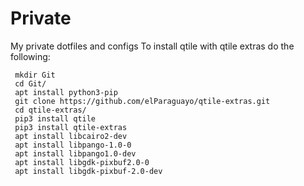 # Private
My private dotfiles and configs
To install qtile with qtile extras do the following:
```
 mkdir Git
 cd Git/
 apt install python3-pip
 git clone https://github.com/elParaguayo/qtile-extras.git
 cd qtile-extras/
 pip3 install qtile
 pip3 install qtile-extras
 apt install libcairo2-dev
 apt install libpango-1.0-0
 apt install libpango1.0-dev
 apt install libgdk-pixbuf2.0-0
 apt install libgdk-pixbuf-2.0-dev
```
